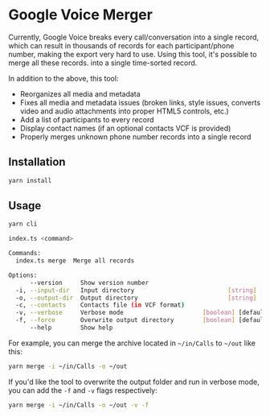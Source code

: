 # Google Voice Merger

Currently, Google Voice breaks every call/conversation into a single record, which can result in thousands of records for each participant/phone number, making the export very hard to use. Using this tool, it's possible to merge all these records. into a single time-sorted record.

In addition to the above, this tool:

* Reorganizes all media and metadata
* Fixes all media and metadata issues (broken links, style issues, converts video and audio attachments into proper HTML5 controls, etc.)
* Add a list of participants to every record
* Display contact names (if an optional contacts VCF is provided)
* Properly merges unknown phone number records into a single record

## Installation

```sh
yarn install
```

## Usage

```sh
yarn cli

index.ts <command>

Commands:
  index.ts merge  Merge all records

Options:
      --version     Show version number                                [boolean]
  -i, --input-dir   Input directory                          [string] [required]
  -o, --output-dir  Output directory                         [string] [required]
  -c, --contacts    Contacts file (in VCF format)                       [string]
  -v, --verbose     Verbose mode                      [boolean] [default: false]
  -f, --force       Overwrite output directory        [boolean] [default: false]
      --help        Show help                                          [boolean]
```

For example, you can merge the archive located in `~/in/Calls` to `~/out` like this:

```sh
yarn merge -i ~/in/Calls -o ~/out
```

If you'd like the tool to overwrite the output folder and run in verbose mode, you can add the `-f` and `-v` flags respectively:

```sh
yarn merge -i ~/in/Calls -o ~/out -v -f
```
